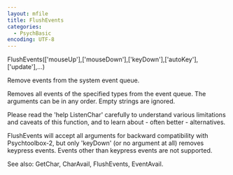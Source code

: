 ```yaml
---
layout: mfile
title: FlushEvents
categories:
  - PsychBasic
encoding: UTF-8
---
```


FlushEvents(['mouseUp'],['mouseDown'],['keyDown'],['autoKey'],['update'],...)

Remove events from the system event queue.

Removes all events of the specified types from the event queue.
The arguments can be in any order. Empty strings are ignored.

Please read the 'help ListenChar' carefully to understand various
limitations and caveats of this function, and to learn about - often
better - alternatives.

FlushEvents will accept all arguments for backward compatibility with
Psychtoolbox-2, but only 'keyDown' (or no argument at all) removes
keypress events. Events other than keypress events are not supported.

See also: GetChar, CharAvail, FlushEvents, EventAvail.